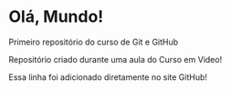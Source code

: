 # Olá, Mundo!
 Primeiro repositório do curso de Git e GitHub

Repositório criado durante uma aula do Curso em Video!

Essa linha foi adicionado diretamente no site GitHub!
